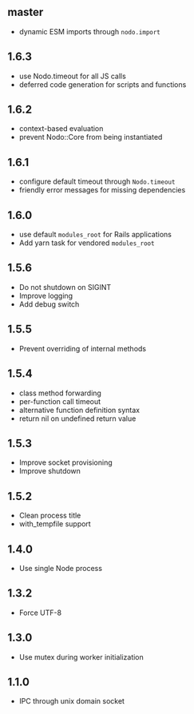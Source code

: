 ## master

- dynamic ESM imports through `nodo.import`

## 1.6.3

- use Nodo.timeout for all JS calls
- deferred code generation for scripts and functions

## 1.6.2

- context-based evaluation
- prevent Nodo::Core from being instantiated

## 1.6.1

- configure default timeout through `Nodo.timeout`
- friendly error messages for missing dependencies

## 1.6.0

- use default `modules_root` for Rails applications
- Add yarn task for vendored `modules_root`

## 1.5.6

- Do not shutdown on SIGINT
- Improve logging
- Add debug switch

## 1.5.5

- Prevent overriding of internal methods

## 1.5.4

- class method forwarding
- per-function call timeout
- alternative function definition syntax
- return nil on undefined return value

## 1.5.3

- Improve socket provisioning
- Improve shutdown

## 1.5.2

- Clean process title
- with_tempfile support

## 1.4.0

- Use single Node process

## 1.3.2

- Force UTF-8

## 1.3.0

- Use mutex during worker initialization

## 1.1.0

- IPC through unix domain socket
